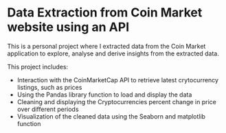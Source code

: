 # Data Extraction from Coin Market website using an API

This is a personal project where I extracted data from the Coin Market application to explore, analyse and derive insights from the extracted data.

This project includes:
- Interaction with the CoinMarketCap API to retrieve latest crytocurrency listings, such as prices
- Using the Pandas library function to load and display the data
- Cleaning and displaying the Cryptocurrencies percent change in price over different periods
- Visualization of the cleaned data using the Seaborn and matplotlib function

